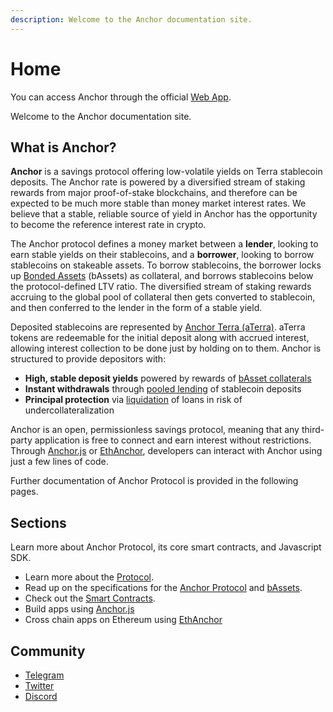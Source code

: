 ```yaml
---
description: Welcome to the Anchor documentation site.
---
```


# Home

You can access Anchor through the official [Web App](user-guide/webapp/).

Welcome to the Anchor documentation site.

## What is Anchor?

**Anchor** is a savings protocol offering low-volatile yields on Terra stablecoin deposits. The Anchor rate is powered by a diversified stream of staking rewards from major proof-of-stake blockchains, and therefore can be expected to be much more stable than money market interest rates. We believe that a stable, reliable source of yield in Anchor has the opportunity to become the reference interest rate in crypto. 

The Anchor protocol defines a money market between a **lender**, looking to earn stable yields on their stablecoins, and a **borrower**, looking to borrow stablecoins on stakeable assets. To borrow stablecoins, the borrower locks up [Bonded Assets](protocol/bonded-assets-bassets/) \(bAssets\) as collateral, and borrows stablecoins below the protocol-defined LTV ratio. The diversified stream of staking rewards accruing to the global pool of collateral then gets converted to stablecoin, and then conferred to the lender in the form of a stable yield. 

Deposited stablecoins are represented by [Anchor Terra \(aTerra\)](protocol/money-market/#anchor-terra-aterra). aTerra tokens are redeemable for the initial deposit along with accrued interest, allowing interest collection to be done just by holding on to them. Anchor is structured to provide depositors with:

* **High, stable deposit yields** powered by rewards of [bAsset collaterals](protocol/money-market/#borrowing-terra-stablecoins)
* **Instant withdrawals** through [pooled lending](protocol/money-market/#depositing-terra-stablecoins) of stablecoin deposits
* **Principal protection** via [liquidation](protocol/loan-liquidation.md) of loans in risk of undercollateralization

Anchor is an open, permissionless savings protocol, meaning that any third-party application is free to connect and earn interest without restrictions. Through [Anchor.js](developers-terra/anchor.js.md) or [EthAnchor](developers-ethereum/ethanchor.md), developers can interact with Anchor using just a few lines of code.

Further documentation of Anchor Protocol is provided in the following pages.

## Sections

Learn more about Anchor Protocol, its core smart contracts, and Javascript SDK.

* Learn more about the [Protocol](protocol/overview.md).
* Read up on the specifications for the [Anchor Protocol](https://anchorprotocol.com/docs/anchor-v1.1.pdf) and [bAssets](https://anchorprotocol.com/docs/The_bAsset_Protocol.pdf). 
* Check out the [Smart Contracts](smart-contracts/deployed-contracts.md).
* Build apps using [Anchor.js](developers-terra/anchor.js.md)
* Cross chain apps on Ethereum using [EthAnchor](developers-ethereum/ethanchor.md) 

## Community

* [Telegram](https://t.me/anchor_official)
* [Twitter](https://twitter.com/anchor_protocol)
* [Discord](https://discord.gg/9aUYgpKZ9c)

